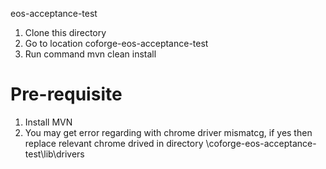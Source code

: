 eos-acceptance-test

1. Clone this directory
2. Go to location coforge-eos-acceptance-test
3. Run command mvn clean install

Pre-requisite
=================================
1. Install MVN
2. You may get error regarding with chrome driver mismatcg, if yes then replace relevant chrome drived in directory  \coforge-eos-acceptance-test\lib\drivers 

